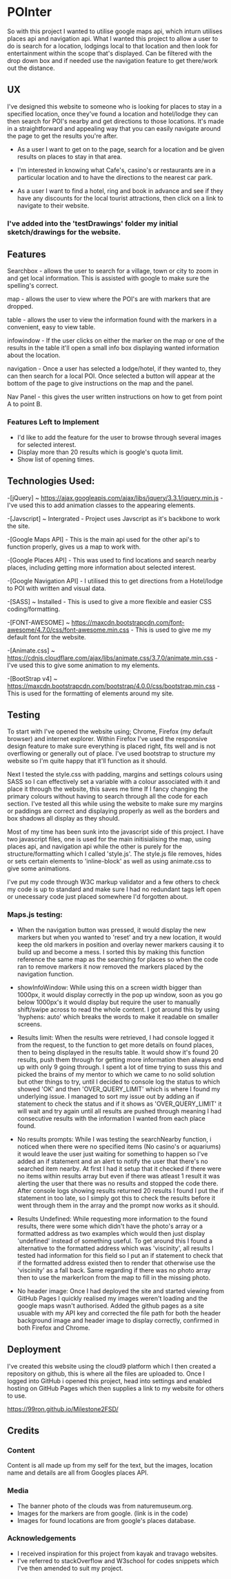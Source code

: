 # POInter

So with this project I wanted to utilise google maps api, which inturn utilises places api and navigation api.
What I wanted this project to allow a user to do is search for a location, lodgings local to that location and then look for entertainment
within the scope that's displayed. Can be filtered with the drop down box and if needed use the navigation feature to get there/work out the distance.

## UX

I've designed this website to someone who is looking for places to stay in a specified location, once they've found a location and hotel/lodge they can then search for POI's nearby and get directions
to those locations. It's made in a straightforward and appealing way that you can easily navigate around the page to get the results you're after.

- As a user I want to get on to the page, search for a location and be given results on places to stay in that area.

- I'm interested in knowing what Cafe's, casino's or restaurants are in a particular location and to have the directions to the nearest car park.

- As a user I want to find a hotel, ring and book in advance and see if they have any discounts for the local tourist attractions, then click on a link to navigate to their website.

### I've added into the 'testDrawings' folder my initial sketch/drawings for the website.

## Features

Searchbox - allows the user to search for a village, town or city to zoom in and get local information. This is assisted with google to make sure the spelling's correct.

map - allows the user to view where the POI's are with markers that are dropped.

table - allows the user to view the information found with the markers in a convenient, easy to view table.

infowindow - If the user clicks on either the marker on the map or one of the results in the table it'll open a small info box displaying wanted information about the location.

navigation - Once a user has selected a lodge/hotel, if they wanted to, they can then search for a local POI. Once selected a button will appear at the bottom of the page to give instructions on the map and the panel.

Nav Panel - this gives the user written instructions on how to get from point A to point B.
 
### Features Left to Implement
- I'd like to add the feature for the user to browse through several images for selected interest.
- Display more than 20 results which is google's quota limit.
- Show list of opening times.

## Technologies Used:

-[jQuery] ~ https://ajax.googleapis.com/ajax/libs/jquery/3.3.1/jquery.min.js
    - I've used this to add animation classes to the appearing elements.

-[Javscript] ~ Intergrated
    - Project uses Javscript as it's backbone to work the site.

-[Google Maps API] 
    - This is the main api used for the other api's to function properly, gives us a map to work with.

-[Google Places API]
    - This was used to find locations and search nearby places, including getting more information about selected interest.

-[Google Navigation API]
    - I utilised this to get directions from a Hotel/lodge to POI with written and visual data.

-[SASS] ~ Installed
    - This is used to give a more flexible and easier CSS coding/formatting. 

-[FONT-AWESOME] ~ https://maxcdn.bootstrapcdn.com/font-awesome/4.7.0/css/font-awesome.min.css
    - This is used to give me my default font for the website.

-[Animate.css] ~ https://cdnjs.cloudflare.com/ajax/libs/animate.css/3.7.0/animate.min.css
    - I've used this to give some animation to my elements.

-[BootStrap v4] ~ https://maxcdn.bootstrapcdn.com/bootstrap/4.0.0/css/bootstrap.min.css
    - This is used for the formatting of elements around my site.
    
## Testing

To start with I've opened the website using; Chrome, Firefox (my default browser) and internet explorer. Within Firefox I've used the responsive design feature to make sure everything is placed right,
fits well and is not overflowing or generally out of place. I've used bootstrap to structure my website so I'm quite happy that it'll function as it should.

Next I tested the style.css with padding, margins and settings colours using SASS so I can effectively set a variable with a colour associated with it and place it through the website, this
saves me time If I fancy changing the primary colours without having to search through all the code for each section. I've tested all this while using the website to make sure my margins 
or paddings are correct and displaying properly as well as the borders and box shadows all display as they should. 

Most of my time has been sunk into the javascript side of this project. I have two javascript files, one is used for the main initisialising the map, using places api, and navigation api
while the other is purely for the structure/formatting which I called 'style.js'. The style.js file removes, hides or sets certain elements to 'inline-block' as well as using animate.css
to give some animations.

I've put my code through W3C markup validator and a few others to check my code is up to standard and make sure I had no redundant tags left open or unecessary code just placed somewhere I'd forgotten about.

### Maps.js testing:

 - When the navigation button was pressed, it would display the new markers but when you wanted to 'reset' and try a new location, it would keep the old markers in position and overlay 
   newer markers causing it to build up and become a mess. I sorted this by making this function reference the same map as the searching for places so when the code ran to remove markers
   it now removed the markers placed by the navigation function.

 - showInfoWindow: While using this on a screen width bigger than 1000px, it would display correctly in the pop up window, soon as you go below 1000px's it would display but require the user
   to manually shift/swipe across to read the whole content. I got around this by using 'hyphens: auto' which breaks the words to make it readable on smaller screens.

 - Results limit: When the results were retrieved, I had console logged it from the request, to the function to get more details on found places, then to being displayed in the results table.
   It would show it's found 20 results, push them through for getting more information then always end up with only 9 going through. I spent a lot of time trying to suss this and picked the
   brains of my mentor to which we came to no solid solution but other things to try, until I decided to console log the status to which showed 'OK' and then 'OVER_QUERY_LIMIT' which is where 
   I found my underlying issue. I managed to sort my issue out by adding an if statement to check the status and if it shows as 'OVER_QUERY_LIMIT' it will wait and try again until all results
   are pushed through meaning I had consecutive results with the information I wanted from each place found.

 - No results prompts: While I was testing the searchNearby function, i noticed when there were no specified items (No casino's or aquariums) it would leave the user just waiting for something to happen
   so I've added an if statement and an alert to notify the user that there's no searched item nearby. At first I had it setup that it checked if there were no items within results array but 
   even if there was atleast 1 result it was alerting the user that there was no results and stopped the code there. After console logs showing results returned 20 results I found I put the if
   statement in too late, so I simply got this to check the results before it went through them in the array and the prompt now works as it should.

 - Results Undefined: While requesting more information to the found results, there were some which didn't have the photo's array or a formatted address as two examples which would then just display
   'undefined' instead of something useful. To get around this I found a alternative to the formatted address which was 'viscinity', all results I tested had information for this field so I put an if statement
   to check that if the formatted address existed then to render that otherwise use the 'viscinity' as a fall back. Same regarding if there was no photo array then to use the markerIcon from the map to fill in 
   the missing photo. 

 - No header image: Once I had deployed the site and started viewing from GitHub Pages I quickly realised my images weren't loading and the google maps wasn't authorised. Added the github pages as a site usuable 
   with my API key and corrected the file path for both the header background image and header image to display correctly, confirmed in both Firefox and Chrome.

## Deployment

I've created this website using the cloud9 platform which I then created a repository on github, this is where all the files are uploaded to. Once I logged into GitHub i opened this project, 
head into settings and enabled hosting on GitHub Pages which then supplies a link to my website for others to use. 

https://99ron.github.io/Milestone2FSD/


## Credits

### Content

Content is all made up from my self for the text, but the images, location name and details are all from Googles places API.

### Media

- The banner photo of the clouds was from naturemuseum.org. 
- Images for the markers are from google. (link is in the code)
- Images for found locations are from google's places database.


### Acknowledgements

- I received inspiration for this project from kayak and travago websites.
- I've referred to stackOverflow and W3school for codes snippets which I've then amended to suit my project. 
